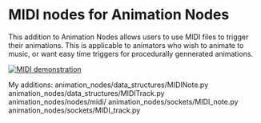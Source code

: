 MIDI nodes for Animation Nodes
==============================

This addition to Animation Nodes allows users to use MIDI files to trigger their animations.
This is applicable to animators who wish to animate to music, or want easy time triggers for procedurally gennerated animations. 

[![MIDI demonstration](https://img.youtube.com/vi/Daoj08TVBEE/0.jpg)](https://www.youtube.com/watch?v=Daoj08TVBEE)

My additions:
animation_nodes/data_structures/MIDINote.py
animation_nodes/data_structures/MIDITrack.py
animation_nodes/nodes/midi/
animation_nodes/sockets/MIDI_note.py
animation_nodes/sockets/MIDI_track.py
